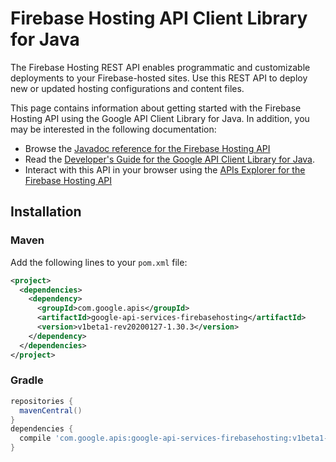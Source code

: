 # Firebase Hosting API Client Library for Java

The Firebase Hosting REST API enables programmatic and customizable deployments to your Firebase-hosted sites. Use this REST API to deploy new or updated hosting configurations and content files.

This page contains information about getting started with the Firebase Hosting API
using the Google API Client Library for Java. In addition, you may be interested
in the following documentation:

* Browse the [Javadoc reference for the Firebase Hosting API][javadoc]
* Read the [Developer's Guide for the Google API Client Library for Java][google-api-client].
* Interact with this API in your browser using the [APIs Explorer for the Firebase Hosting API][api-explorer]

## Installation

### Maven

Add the following lines to your `pom.xml` file:

```xml
<project>
  <dependencies>
    <dependency>
      <groupId>com.google.apis</groupId>
      <artifactId>google-api-services-firebasehosting</artifactId>
      <version>v1beta1-rev20200127-1.30.3</version>
    </dependency>
  </dependencies>
</project>
```

### Gradle

```gradle
repositories {
  mavenCentral()
}
dependencies {
  compile 'com.google.apis:google-api-services-firebasehosting:v1beta1-rev20200127-1.30.3'
}
```

[javadoc]: https://googleapis.dev/java/google-api-services-firebasehosting/latest/index.html
[google-api-client]: https://github.com/googleapis/google-api-java-client/
[api-explorer]: https://developers.google.com/apis-explorer/#p/firebasehosting/v1/
